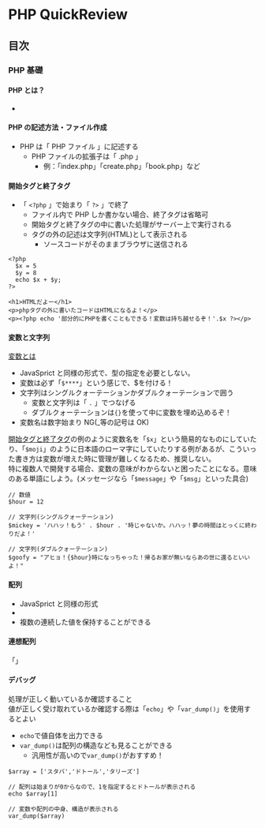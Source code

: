 # PHP QuickReview

## 目次

### PHP 基礎

#### PHP とは？

-

#### PHP の記述方法・ファイル作成

- PHP は「 PHP ファイル 」に記述する
  - PHP ファイルの拡張子は「 .php 」
    - 例：「index.php」「create.php」「book.php」など

#### 開始タグと終了タグ

- 「 `<?php` 」で始まり「 `?>` 」で終了
  - ファイル内で PHP しか書かない場合、終了タグは省略可
  - 開始タグと終了タグの中に書いた処理がサーバー上で実行される
  - タグの外の記述は文字列(HTML)として表示される
    - ソースコードがそのままブラウザに送信される

```
<?php
  $x = 5
  $y = 8
  echo $x + $y;
?>

<h1>HTMLだよー</h1>
<p>phpタグの外に書いたコードはHTMLになるよ！</p>
<p><?php echo '部分的にPHPを書くこともできる！変数は持ち越せるぞ！'.$x ?></p>
```

#### 変数と文字列

[変数とは](explain#変数とは)

- JavaSprict と同様の形式で、型の指定を必要としない。
- 変数は必ず「`$****`」という感じで、$を付ける！
- 文字列はシングルクォーテーションかダブルクォーテーションで囲う
  - 変数と文字列は「 `.` 」でつなげる
  - ダブルクォーテーションは`{}`を使って中に変数を埋め込めるぞ！
- 変数名は数字始まり NG(\_等の記号は OK)

[開始タグと終了タグ](開始タグと終了タグ)の例のように変数名を「`$x`」という簡易的なものにしていたり、「`$moji`」のように日本語のローマ字にしていたりする例があるが、こういった書き方は変数が増えた時に管理が難しくなるため、推奨しない。<br>
特に複数人で開発する場合、変数の意味がわからないと困ったことになる。意味のある単語にしよう。(メッセージなら「`$message`」や「`$msg`」といった具合)

```
// 数値
$hour = 12

// 文字列(シングルクォーテーション)
$mickey = 'ハハッ！もう' . $hour . '時じゃないか。ハハッ！夢の時間はとっくに終わりだよ！'

// 文字列(ダブルクォーテーション)
$goofy = "アヒョ！{$hour}時になっちゃった！帰るお家が無いならあの世に還るといいよ！"

```

#### 配列

- JavaSprict と同様の形式
-
- 複数の連続した値を保持することができる

#### 連想配列

「」

#### デバッグ

処理が正しく動いているか確認すること<br>
値が正しく受け取れているか確認する際は「`echo`」や「`var_dump()`」を使用するとよい

- `echo`で値自体を出力できる
- `var_dump()`は配列の構造なども見ることができる
  - 汎用性が高いので`var_dump()`がおすすめ！

```
$array = ['スタバ','ドトール','タリーズ']

// 配列は始まりが0からなので、1を指定するとドトールが表示される
echo $array[1]

// 変数や配列の中身、構造が表示される
var_dump($array)

```
